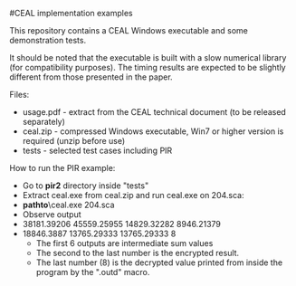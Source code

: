 #CEAL implementation examples

This repository contains a CEAL Windows executable and some demonstration tests.

It should be noted that the executable is built with a slow numerical library
(for compatibility purposes). The timing results are
expected to be slightly different from those presented in the paper.

Files:
* usage.pdf - extract from the CEAL technical document (to be released separately)
* ceal.zip - compressed Windows executable, Win7 or higher version is required (unzip before use)
* tests - selected test cases including PIR

How to run the PIR example:
-   Go to **pir2** directory inside "tests"
-   Extract ceal.exe from ceal.zip and run ceal.exe on 204.sca:
  -   __pathto__\ceal.exe 204.sca
-   Observe output
  -   38181.39206 45559.25955 14829.32282 8946.21379 
  -   18846.3887 13765.29333 13765.29333 8
        * The first 6 outputs are intermediate sum values
        * The second to the last number is the encrypted result.
        * The last number (8) is the decrypted value printed 
          from inside the program by the ".outd" macro.

